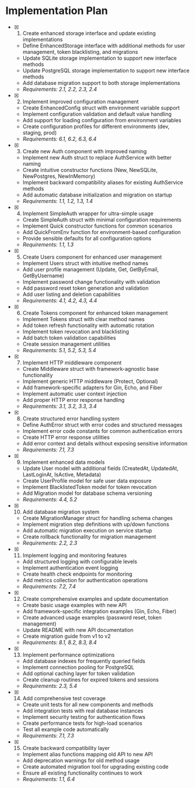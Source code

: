 # Implementation Plan

- [x] 1. Create enhanced storage interface and update existing implementations
  - Define EnhancedStorage interface with additional methods for user management, token blacklisting, and migrations
  - Update SQLite storage implementation to support new interface methods
  - Update PostgreSQL storage implementation to support new interface methods
  - Add database migration support to both storage implementations
  - _Requirements: 2.1, 2.2, 2.3, 2.4_

- [x] 2. Implement improved configuration management
  - Create EnhancedConfig struct with environment variable support
  - Implement configuration validation and default value handling
  - Add support for loading configuration from environment variables
  - Create configuration profiles for different environments (dev, staging, prod)
  - _Requirements: 6.1, 6.2, 6.3, 6.4_

- [x] 3. Create new Auth component with improved naming
  - Implement new Auth struct to replace AuthService with better naming
  - Create intuitive constructor functions (New, NewSQLite, NewPostgres, NewInMemory)
  - Implement backward compatibility aliases for existing AuthService methods
  - Add automatic database initialization and migration on startup
  - _Requirements: 1.1, 1.2, 1.3, 1.4_

- [x] 4. Implement SimpleAuth wrapper for ultra-simple usage
  - Create SimpleAuth struct with minimal configuration requirements
  - Implement Quick constructor functions for common scenarios
  - Add QuickFromEnv function for environment-based configuration
  - Provide sensible defaults for all configuration options
  - _Requirements: 1.1, 1.3_

- [x] 5. Create Users component for enhanced user management
  - Implement Users struct with intuitive method names
  - Add user profile management (Update, Get, GetByEmail, GetByUsername)
  - Implement password change functionality with validation
  - Add password reset token generation and validation
  - Add user listing and deletion capabilities
  - _Requirements: 4.1, 4.2, 4.3, 4.4_

- [x] 6. Create Tokens component for enhanced token management
  - Implement Tokens struct with clear method names
  - Add token refresh functionality with automatic rotation
  - Implement token revocation and blacklisting
  - Add batch token validation capabilities
  - Create session management utilities
  - _Requirements: 5.1, 5.2, 5.3, 5.4_

- [x] 7. Implement HTTP middleware component
  - Create Middleware struct with framework-agnostic base functionality
  - Implement generic HTTP middleware (Protect, Optional)
  - Add framework-specific adapters for Gin, Echo, and Fiber
  - Implement automatic user context injection
  - Add proper HTTP error response handling
  - _Requirements: 3.1, 3.2, 3.3, 3.4_

- [x] 8. Create structured error handling system
  - Define AuthError struct with error codes and structured messages
  - Implement error code constants for common authentication errors
  - Create HTTP error response utilities
  - Add error context and details without exposing sensitive information
  - _Requirements: 7.1, 7.3_

- [x] 9. Implement enhanced data models
  - Update User model with additional fields (CreatedAt, UpdatedAt, LastLoginAt, IsActive, Metadata)
  - Create UserProfile model for safe user data exposure
  - Implement BlacklistedToken model for token revocation
  - Add Migration model for database schema versioning
  - _Requirements: 4.4, 5.2_

- [x] 10. Add database migration system
  - Create MigrationManager struct for handling schema changes
  - Implement migration step definitions with up/down functions
  - Add automatic migration execution on service startup
  - Create rollback functionality for migration management
  - _Requirements: 2.2, 2.3_

- [x] 11. Implement logging and monitoring features
  - Add structured logging with configurable levels
  - Implement authentication event logging
  - Create health check endpoints for monitoring
  - Add metrics collection for authentication operations
  - _Requirements: 7.2, 7.4_

- [x] 12. Create comprehensive examples and update documentation
  - Create basic usage examples with new API
  - Add framework-specific integration examples (Gin, Echo, Fiber)
  - Create advanced usage examples (password reset, token management)
  - Update README with new API documentation
  - Create migration guide from v1 to v2
  - _Requirements: 8.1, 8.2, 8.3, 8.4_

- [x] 13. Implement performance optimizations
  - Add database indexes for frequently queried fields
  - Implement connection pooling for PostgreSQL
  - Add optional caching layer for token validation
  - Create cleanup routines for expired tokens and sessions
  - _Requirements: 2.3, 5.4_

- [x] 14. Add comprehensive test coverage
  - Create unit tests for all new components and methods
  - Add integration tests with real database instances
  - Implement security testing for authentication flows
  - Create performance tests for high-load scenarios
  - Test all example code automatically
  - _Requirements: 7.1, 7.3_

- [x] 15. Create backward compatibility layer
  - Implement alias functions mapping old API to new API
  - Add deprecation warnings for old method usage
  - Create automated migration tool for upgrading existing code
  - Ensure all existing functionality continues to work
  - _Requirements: 1.1, 6.4_